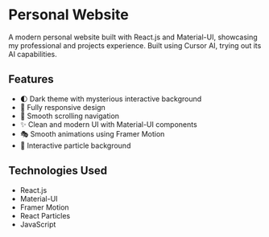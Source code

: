 # Personal Website

A modern personal website built with React.js and Material-UI, showcasing my professional and projects experience. Built using Cursor AI, trying out its AI capabilities.

## Features

- 🌓 Dark theme with mysterious interactive background
- 📱 Fully responsive design
- 🎯 Smooth scrolling navigation
- ✨ Clean and modern UI with Material-UI components
- 🎭 Smooth animations using Framer Motion
- 🎨 Interactive particle background

## Technologies Used

- React.js
- Material-UI
- Framer Motion
- React Particles
- JavaScript
